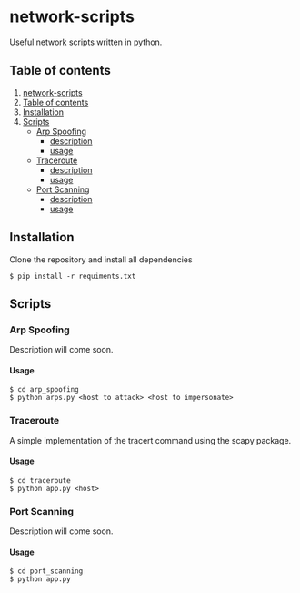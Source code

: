 <a name="network-scripts"></a>
# network-scripts
Useful network scripts written in python.

<a name="table-of-contents"></a>
## Table of contents
1. [network-scripts](#network-scripts)
2. [Table of contents](#table-of-contents)
3. [Installation](#installation)
4. [Scripts](#scripts)
    * [Arp Spoofing](#arp-spoofing)
        - [description](#arp-spoofing-description)
        - [usage](#arp-spoofing-usage)
    * [Traceroute](#traceroute)
        - [description](#traceroute-description)
        - [usage](#traceroute-usage)
    * [Port Scanning](#port-scanning)
        - [description](#port-scanning-description)
        - [usage](#port-scanning-usage)


<a name="installation"></a>
## Installation
Clone the repository and install all dependencies
```
$ pip install -r requiments.txt
```

<a name="scripts"></a>
## Scripts

<a name="arp-spoofing"></a>
### Arp Spoofing
<a name="arp-spoofing-description"></a>
Description will come soon.
<a name="arp-spoofing-usage"></a>
#### Usage
```
$ cd arp_spoofing
$ python arps.py <host to attack> <host to impersonate>
```

<a name="traceroute"></a>
### Traceroute
<a name="traceroute-description"></a>
A simple implementation of the tracert command using the scapy package.
<a name="traceroute-usage"></a>
#### Usage
```
$ cd traceroute
$ python app.py <host>
```

<a name="#port-scanning"></a>
### Port Scanning
<a name="port-scanning-description"></a>
Description will come soon.
<a name="port-scanning-usage"></a>
#### Usage
```
$ cd port_scanning
$ python app.py
```